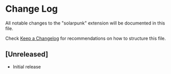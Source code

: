 # Change Log

All notable changes to the "solarpunk" extension will be documented in this file.

Check [Keep a Changelog](http://keepachangelog.com/) for recommendations on how to structure this file.

## [Unreleased]

- Initial release

